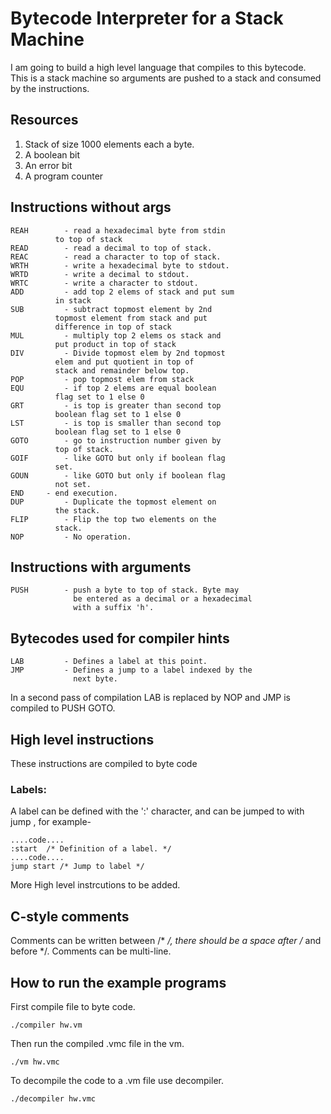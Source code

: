 # Bytecode Interpreter for a Stack Machine

I am going to build a high level language that 
compiles to this bytecode. This is a stack machine
 so arguments are pushed to a stack and consumed 
by the instructions.

## Resources

1. Stack of size 1000 elements each a byte.
2. A boolean bit
3. An error bit
4. A program counter

## Instructions without args

```
REAH	    - read a hexadecimal byte from stdin 
	      to top of stack
READ	    - read a decimal to top of stack.
REAC	    - read a character to top of stack.
WRTH 	    - write a hexadecimal byte to stdout.
WRTD	    - write a decimal to stdout.
WRTC	    - write a character to stdout.
ADD 	    - add top 2 elems of stack and put sum
	      in stack
SUB 	    - subtract topmost element by 2nd 
	      topmost element from stack and put
	      difference in top of stack
MUL 	    - multiply top 2 elems os stack and 
	      put product in top of stack
DIV 	    - Divide topmost elem by 2nd topmost
	      elem and put quotient in top of 
	      stack and remainder below top.
POP 	    - pop topmost elem from stack
EQU 	    - if top 2 elems are equal boolean 
	      flag set to 1 else 0
GRT 	    - is top is greater than second top 
	      boolean flag set to 1 else 0
LST 	    - is top is smaller than second top 
	      boolean flag set to 1 else 0
GOTO 	    - go to instruction number given by 
	      top of stack.
GOIF        - like GOTO but only if boolean flag 
	      set.
GOUN        - like GOTO but only if boolean flag 
	      not set.
END	    - end execution.
DUP         - Duplicate the topmost element on 
	      the stack.
FLIP        - Flip the top two elements on the 
	      stack.
NOP         - No operation.
```
## Instructions with arguments

```
PUSH        - push a byte to top of stack. Byte may
              be entered as a decimal or a hexadecimal 
              with a suffix 'h'.
```

## Bytecodes used for compiler hints

```
LAB         - Defines a label at this point.
JMP         - Defines a jump to a label indexed by the
              next byte.
```

In a second pass of compilation LAB is replaced by NOP
and JMP is compiled to PUSH <instruction-to-jump-to> 
GOTO.

## High level instructions

These instructions are compiled to byte code

### Labels:

A label can be defined with the ':' character, and can be 
jumped to with jump <label-name>, for example-

```
....code....
:start  /* Definition of a label. */
....code....
jump start /* Jump to label */
```

More High level instrcutions to be added.

## C-style comments

Comments can be written between /* */, there should
be a space after /* and before */. Comments can be 
multi-line.

## How to run the example programs

First compile file to byte code.
```
./compiler hw.vm
```
Then run the compiled .vmc file in the vm.
```
./vm hw.vmc
```
To decompile the code to a .vm file use decompiler.
```
./decompiler hw.vmc
```
